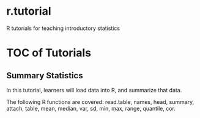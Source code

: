 # r.tutorial
R tutorials for teaching introductory statistics

# TOC of Tutorials

## Summary Statistics

In this tutorial, learners will load data into R, and summarize that data. 

The following R functions are covered: read.table, names, head, summary, attach, table, mean, median, var, sd, min, max, range, quantile, cor. 
